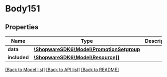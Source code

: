 # Body151

## Properties
Name | Type | Description | Notes
------------ | ------------- | ------------- | -------------
**data** | [**\ShopwareSDK6\Model\PromotionSetgroup**](PromotionSetgroup.md) |  | [optional] 
**included** | [**\ShopwareSDK6\Model\Resource[]**](Resource.md) |  | [optional] 

[[Back to Model list]](../../README.md#documentation-for-models) [[Back to API list]](../../README.md#documentation-for-api-endpoints) [[Back to README]](../../README.md)

